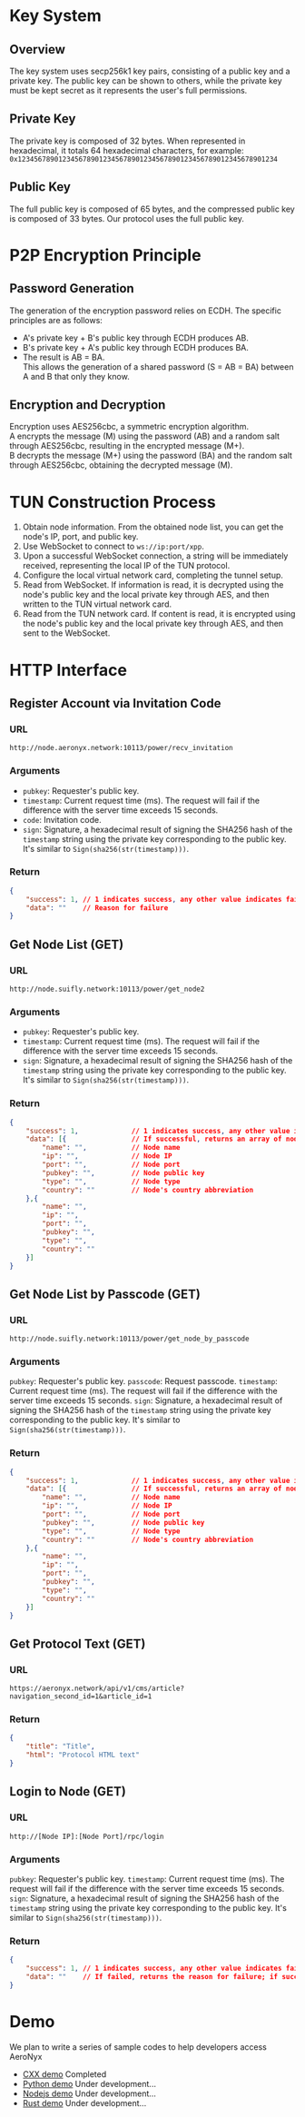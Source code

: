# Key System

## Overview
The key system uses secp256k1 key pairs, consisting of a public key and a private key. The public key can be shown to others, while the private key must be kept secret as it represents the user's full permissions.

## Private Key
The private key is composed of 32 bytes. When represented in hexadecimal, it totals 64 hexadecimal characters, for example:  
`0x1234567890123456789012345678901234567890123456789012345678901234`

## Public Key
The full public key is composed of 65 bytes, and the compressed public key is composed of 33 bytes. Our protocol uses the full public key.

# P2P Encryption Principle

## Password Generation
The generation of the encryption password relies on ECDH. The specific principles are as follows:
- A's private key + B's public key through ECDH produces AB.
- B's private key + A's public key through ECDH produces BA.
- The result is AB = BA.  
  This allows the generation of a shared password \(S = AB = BA\) between A and B that only they know.

## Encryption and Decryption
Encryption uses AES256cbc, a symmetric encryption algorithm.  
A encrypts the message \(M\) using the password \(AB\) and a random salt through AES256cbc, resulting in the encrypted message \(M+\).  
B decrypts the message \(M+\) using the password \(BA\) and the random salt through AES256cbc, obtaining the decrypted message \(M\).

# TUN Construction Process

1. Obtain node information. From the obtained node list, you can get the node's IP, port, and public key.
2. Use WebSocket to connect to `ws://ip:port/xpp`.
3. Upon a successful WebSocket connection, a string will be immediately received, representing the local IP of the TUN protocol.
4. Configure the local virtual network card, completing the tunnel setup.
5. Read from WebSocket. If information is read, it is decrypted using the node's public key and the local private key through AES, and then written to the TUN virtual network card.
6. Read from the TUN network card. If content is read, it is encrypted using the node's public key and the local private key through AES, and then sent to the WebSocket.

# HTTP Interface

## Register Account via Invitation Code
### URL
`http://node.aeronyx.network:10113/power/recv_invitation`

### Arguments
- `pubkey`: Requester's public key.
- `timestamp`: Current request time (ms). The request will fail if the difference with the server time exceeds 15 seconds.
- `code`: Invitation code.
- `sign`: Signature, a hexadecimal result of signing the SHA256 hash of the `timestamp` string using the private key corresponding to the public key. It's similar to `Sign(sha256(str(timestamp)))`.

### Return
```json
{
    "success": 1, // 1 indicates success, any other value indicates failure
    "data": ""    // Reason for failure
}
```

## Get Node List (GET)
### URL
`http://node.suifly.network:10113/power/get_node2`

### Arguments
- `pubkey`: Requester's public key.
- `timestamp`: Current request time (ms). The request will fail if the difference with the server time exceeds 15 seconds.
- `sign`: Signature, a hexadecimal result of signing the SHA256 hash of the `timestamp` string using the private key corresponding to the public key. It's similar to `Sign(sha256(str(timestamp)))`.

### Return
```json
{
    "success": 1,             // 1 indicates success, any other value indicates failure
    "data": [{                // If successful, returns an array of nodes; otherwise, returns an error message
        "name": "",           // Node name
        "ip": "",             // Node IP
        "port": "",           // Node port
        "pubkey": "",         // Node public key
        "type": "",           // Node type
        "country": ""         // Node's country abbreviation
    },{
        "name": "",
        "ip": "",
        "port": "",
        "pubkey": "",
        "type": "",
        "country": ""
    }]
}

```
## Get Node List by Passcode (GET)

### URL
`http://node.suifly.network:10113/power/get_node_by_passcode`

### Arguments
`pubkey`: Requester's public key.
`passcode`: Request passcode.
`timestamp`: Current request time (ms). The request will fail if the difference with the server time exceeds 15 seconds.
`sign`: Signature, a hexadecimal result of signing the SHA256 hash of the `timestamp` string using the private key corresponding to the public key. It's similar to `Sign(sha256(str(timestamp)))`.

### Return
```json
{
    "success": 1,             // 1 indicates success, any other value indicates failure
    "data": [{                // If successful, returns an array of nodes; otherwise, returns an error message
        "name": "",           // Node name
        "ip": "",             // Node IP
        "port": "",           // Node port
        "pubkey": "",         // Node public key
        "type": "",           // Node type
        "country": ""         // Node's country abbreviation
    },{
        "name": "",
        "ip": "",
        "port": "",
        "pubkey": "",
        "type": "",
        "country": ""
    }]
}
```

## Get Protocol Text (GET)

### URL
`https://aeronyx.network/api/v1/cms/article?navigation_second_id=1&article_id=1`

### Return
```json
{
    "title": "Title", 
    "html": "Protocol HTML text"
}
```

## Login to Node (GET)

### URL
`http://[Node IP]:[Node Port]/rpc/login`

### Arguments
`pubkey`: Requester's public key.
`timestamp`: Current request time (ms). The request will fail if the difference with the server time exceeds 15 seconds.
`sign`: Signature, a hexadecimal result of signing the SHA256 hash of the `timestamp` string using the private key corresponding to the public key. It's similar to `Sign(sha256(str(timestamp)))`.

### Return
```json
{
    "success": 1, // 1 indicates success, any other value indicates failure
    "data": ""    // If failed, returns the reason for failure; if successful, returns the token
}
```

# Demo

We plan to write a series of sample codes to help developers access AeroNyx

- [CXX demo](./cxx/) Completed
- [Python demo](./cxx/) Under development...
- [Nodejs demo](./cxx/) Under development...
- [Rust demo](./cxx/) Under development...